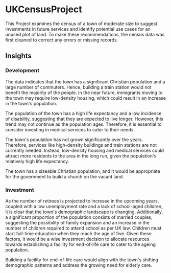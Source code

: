 # UKCensusProject
This Project examines the census of a town of moderate size to suggest investments in future services and identify potential use cases for an unused plot of land. To make these recommendations, the census data was first cleaned to correct any errors or missing records.

## Insights

### Development
The data indicates that the town has a significant Christian population and a large number of commuters. Hence, building a train station would not benefit the majority of the people. In the near future, immigrants moving to the town may require low-density housing, which could result in an increase in the town's population. 

The population of the town has a high life expectancy and a low incidence of disability, suggesting that they are expected to live longer. However, this trend may not continue as the population ages. Therefore, it is essential to consider investing in medical services to cater to their needs.

The town's population has not grown significantly over the years. Therefore, services like high-density buildings and train stations are not currently needed. Instead, low-density housing and medical services could attract more residents to the area in the long run, given the population's relatively high life expectancy. 

The town has a sizeable Christian population, and it would be appropriate for the government to build a church on the vacant land.


### Investment
As the number of retirees is projected to increase in the upcoming years, coupled with a low unemployment rate and a lack of school-aged children, it is clear that the town's demographic landscape is changing. Additionally, a significant proportion of the population consists of married couples, suggesting the possibility of family expansion and an increase in the number of children required to attend school as per UK law. Children must start full-time education when they reach the age of five. Given these factors, it would be a wise investment decision to allocate resources towards establishing a facility for end-of-life care to cater to the ageing population. 

Building a facility for end-of-life care would align with the town's shifting demographic patterns and address the growing need for elderly care.

